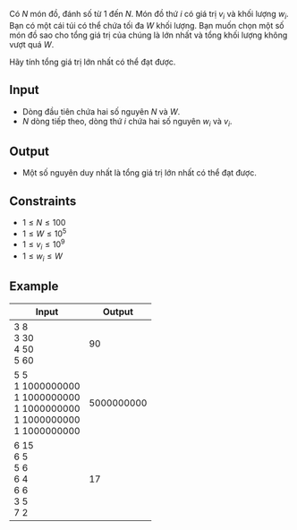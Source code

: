 Có $N$ món đồ, đánh số từ $1$ đến $N$. Món đồ thứ $i$ có giá trị $v_i$ và khối lượng $w_i$. Bạn có một cái túi có thể chứa tối đa $W$ khối lượng. Bạn muốn chọn một số món đồ sao cho tổng giá trị của chúng là lớn nhất và tổng khối lượng không vượt quá $W$.

Hãy tính tổng giá trị lớn nhất có thể đạt được.

## Input

- Dòng đầu tiên chứa hai số nguyên $N$ và $W$.
- $N$ dòng tiếp theo, dòng thứ $i$ chứa hai số nguyên $w_i$ và $v_i$.

## Output

- Một số nguyên duy nhất là tổng giá trị lớn nhất có thể đạt được.

## Constraints

- $1 \le N \le 100$
- $1 \le W \le 10^5$
- $1 \le v_i \le 10^9$
- $1 \le w_i \le W$

## Example

| Input                                                                                    | Output     |
| ---------------------------------------------------------------------------------------- | ---------- |
| 3 8<br/>3 30<br/>4 50<br/>5 60                                                           | 90         |
| 5 5<br/>1 1000000000<br/>1 1000000000<br/>1 1000000000<br/>1 1000000000<br/>1 1000000000 | 5000000000 |
| 6 15<br/>6 5<br/>5 6<br/>6 4<br/>6 6<br/>3 5<br/>7 2                                     | 17         |